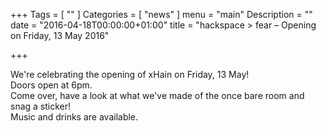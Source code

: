 +++
Tags = [
  ""
]
Categories = [
  "news"
]
menu = "main"
Description = ""
date = "2016-04-18T00:00:00+01:00"
title = "hackspace > fear – Opening on Friday, 13 May 2016"

+++

We're celebrating the opening of xHain on Friday, 13 May!  
Doors open at 6pm.  
Come over, have a look at what we've made of the once bare room and snag a sticker!  
Music and drinks are available.
